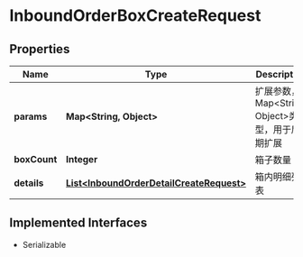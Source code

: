 

# InboundOrderBoxCreateRequest


## Properties

| Name | Type | Description | Notes |
|------------ | ------------- | ------------- | -------------|
|**params** | **Map&lt;String, Object&gt;** | 扩展参数，Map&lt;String, Object&gt;类型，用于后期扩展 |  [optional] |
|**boxCount** | **Integer** | 箱子数量 |  |
|**details** | [**List&lt;InboundOrderDetailCreateRequest&gt;**](InboundOrderDetailCreateRequest.md) | 箱内明细列表 |  [optional] |


## Implemented Interfaces

* Serializable



